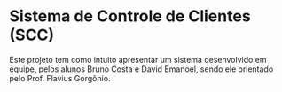 # Sistema de Controle de Clientes (SCC)
Este projeto tem como intuito apresentar um sistema desenvolvido em equipe, pelos alunos Bruno Costa e David Emanoel, sendo ele orientado pelo Prof. Flavius Gorgônio.
